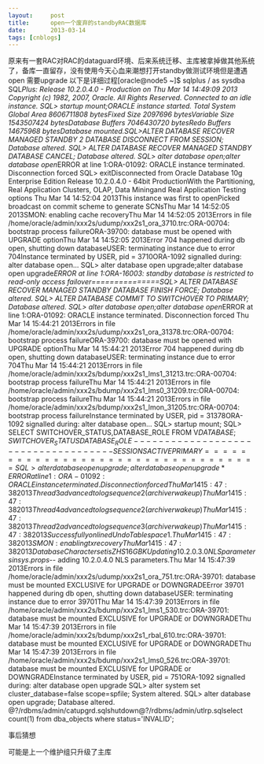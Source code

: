 ```yaml
---
layout:     post
title:      open一个废弃的standbyRAC数据库
date:       2013-03-14
tags: [cnblogs]
---
```

原来有一套RAC对RAC的dataguard环境、后来系统迁移、主库被拿掉做其他系统了，备库一直留存，没有使用今天心血来潮想打开standby做测试环境但是遭遇open 需要upgrade 以下是详细过程[oracle@node5 ~]$ sqlplus / as sysdba SQL*Plus: Release 10.2.0.4.0 - Production on Thu Mar 14 14:49:09 2013 Copyright (c) 1982, 2007, Oracle.  All Rights Reserved. Connected to an idle instance. SQL> startup mount;ORACLE instance started. Total System Global Area 8606711808 bytesFixed Size                    2097696 bytesVariable Size                 1543507424 bytesDatabase Buffers         7046430720 bytesRedo Buffers                   14675968 bytesDatabase mounted.SQL>ALTER DATABASE RECOVER MANAGED STANDBY    2  DATABASE DISCONNECT FROM SESSION; Database altered. SQL>  ALTER DATABASE RECOVER MANAGED STANDBY DATABASE CANCEL; Database altered. SQL> alter database open;alter database open*ERROR at line 1:ORA-01092: ORACLE instance terminated. Disconnection forced  SQL> exitDisconnected from Oracle Database 10g Enterprise Edition Release 10.2.0.4.0 - 64bit ProductionWith the Partitioning, Real Application Clusters, OLAP, Data Miningand Real Application Testing options    Thu Mar 14 14:52:04 2013This instance was first to openPicked broadcast on commit scheme to generate SCNsThu Mar 14 14:52:05 2013SMON: enabling cache recoveryThu Mar 14 14:52:05 2013Errors in file /home/oracle/admin/xxx2s/udump/xxx2s1_ora_3710.trc:ORA-00704: bootstrap process failureORA-39700: database must be opened with UPGRADE optionThu Mar 14 14:52:05 2013Error 704 happened during db open, shutting down databaseUSER: terminating instance due to error 704Instance terminated by USER, pid = 3710ORA-1092 signalled during: alter database open...    SQL> alter database open upgrade;alter database open upgrade*ERROR at line 1:ORA-16003: standby database is restricted to read-only access    failover===============SQL> ALTER DATABASE RECOVER MANAGED STANDBY DATABASE FINISH FORCE; Database altered. SQL> ALTER DATABASE COMMIT TO SWITCHOVER TO PRIMARY; Database altered.   SQL> alter database open;alter database open*ERROR at line 1:ORA-01092: ORACLE instance terminated. Disconnection forced Thu Mar 14 15:44:21 2013Errors in file /home/oracle/admin/xxx2s/udump/xxx2s1_ora_31378.trc:ORA-00704: bootstrap process failureORA-39700: database must be opened with UPGRADE optionThu Mar 14 15:44:21 2013Error 704 happened during db open, shutting down databaseUSER: terminating instance due to error 704Thu Mar 14 15:44:21 2013Errors in file /home/oracle/admin/xxx2s/bdump/xxx2s1_lms1_31213.trc:ORA-00704: bootstrap process failureThu Mar 14 15:44:21 2013Errors in file /home/oracle/admin/xxx2s/bdump/xxx2s1_lms0_31209.trc:ORA-00704: bootstrap process failureThu Mar 14 15:44:21 2013Errors in file /home/oracle/admin/xxx2s/bdump/xxx2s1_lmon_31205.trc:ORA-00704: bootstrap process failureInstance terminated by USER, pid = 31378ORA-1092 signalled during: alter database open...    SQL> startup mount; SQL>  SELECT SWITCHOVER_STATUS,DATABASE_ROLE FROM V$DATABASE; SWITCHOVER_STATUS    DATABASE_ROLE-------------------- ----------------SESSIONS ACTIVE      PRIMARY  =================================SQL> alter database open upgrade;alter database open upgrade*ERROR at line 1:ORA-01092: ORACLE instance terminated. Disconnection forced  Thu Mar 14 15:47:38 2013Thread 3 advanced to log sequence 2 (archiver wakeup)Thu Mar 14 15:47:38 2013Thread 4 advanced to log sequence 2 (archiver wakeup)Thu Mar 14 15:47:38 2013Thread 2 advanced to log sequence 3 (archiver wakeup)Thu Mar 14 15:47:38 2013Successfully onlined Undo Tablespace 1.Thu Mar 14 15:47:38 2013SMON: enabling tx recoveryThu Mar 14 15:47:38 2013Database Characterset is ZHS16GBKUpdating 10.2.0.3.0 NLS parameters in sys.props$-- adding 10.2.0.4.0 NLS parameters.Thu Mar 14 15:47:39 2013Errors in file /home/oracle/admin/xxx2s/udump/xxx2s1_ora_751.trc:ORA-39701: database must be mounted EXCLUSIVE for UPGRADE or DOWNGRADEError 39701 happened during db open, shutting down databaseUSER: terminating instance due to error 39701Thu Mar 14 15:47:39 2013Errors in file /home/oracle/admin/xxx2s/bdump/xxx2s1_lms1_530.trc:ORA-39701: database must be mounted EXCLUSIVE for UPGRADE or DOWNGRADEThu Mar 14 15:47:39 2013Errors in file /home/oracle/admin/xxx2s/bdump/xxx2s1_rbal_610.trc:ORA-39701: database must be mounted EXCLUSIVE for UPGRADE or DOWNGRADEThu Mar 14 15:47:39 2013Errors in file /home/oracle/admin/xxx2s/bdump/xxx2s1_lms0_526.trc:ORA-39701: database must be mounted EXCLUSIVE for UPGRADE or DOWNGRADEInstance terminated by USER, pid = 751ORA-1092 signalled during: alter database open upgrade   SQL> alter system set cluster_database=false scope=spfile; System altered. SQL> alter database open upgrade; Database altered.    @?/rdbms/admin/catupgrd.sqlshutdown@?/rdbms/admin/utlrp.sqlselect count(1) from dba_objects where status='INVALID';

事后猜想

可能是上一个维护组只升级了主库
